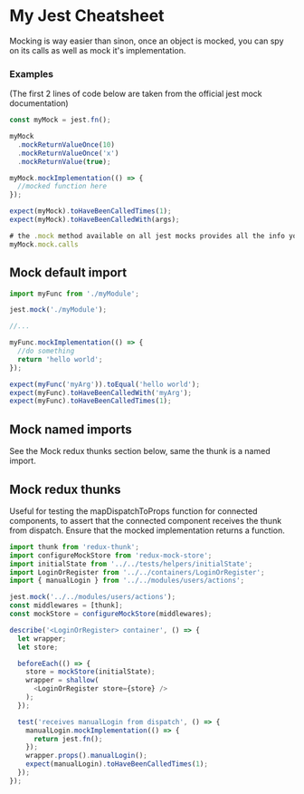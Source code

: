 # My Jest Cheatsheet

Mocking is way easier than sinon, once an object is mocked, you can spy on its calls as well as mock it's implementation.

### Examples

(The first 2 lines of code below are taken from the official jest mock documentation)

```javascript
const myMock = jest.fn();

myMock
  .mockReturnValueOnce(10)
  .mockReturnValueOnce('x')
  .mockReturnValue(true);

myMock.mockImplementation(() => {
  //mocked function here
});

expect(myMock).toHaveBeenCalledTimes(1);
expect(myMock).toHaveBeenCalledWith(args);

# the .mock method available on all jest mocks provides all the info you could require.
myMock.mock.calls
```

## Mock default import

```javascript
import myFunc from './myModule';

jest.mock('./myModule');

//...

myFunc.mockImplementation(() => {
  //do something
  return 'hello world';
});

expect(myFunc('myArg')).toEqual('hello world');
expect(myFunc).toHaveBeenCalledWith('myArg');
expect(myFunc).toHaveBeenCalledTimes(1);
```

## Mock named imports

See the Mock redux thunks section below, same the thunk is a named import.

## Mock redux thunks

Useful for testing the mapDispatchToProps function for connected components, to assert that the connected component receives the thunk from dispatch. Ensure that the mocked implementation returns a function.

```javascript
import thunk from 'redux-thunk';
import configureMockStore from 'redux-mock-store';
import initialState from '../../tests/helpers/initialState';
import LoginOrRegister from '../../containers/LoginOrRegister';
import { manualLogin } from '../../modules/users/actions';

jest.mock('../../modules/users/actions');
const middlewares = [thunk];
const mockStore = configureMockStore(middlewares);

describe('<LoginOrRegister> container', () => {
  let wrapper;
  let store;

  beforeEach(() => {
    store = mockStore(initialState);
    wrapper = shallow(
      <LoginOrRegister store={store} />
    );
  });

  test('receives manualLogin from dispatch', () => {
    manualLogin.mockImplementation(() => {
      return jest.fn();
    });
    wrapper.props().manualLogin();
    expect(manualLogin).toHaveBeenCalledTimes(1);
  });
});
```
